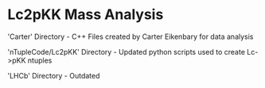 # Lc2pKK Mass Analysis
'Carter' Directory - C++ Files created by Carter Eikenbary for data analysis


'nTupleCode/Lc2pKK' Directory - Updated python scripts used to create Lc->pKK ntuples

'LHCb' Directory - Outdated
